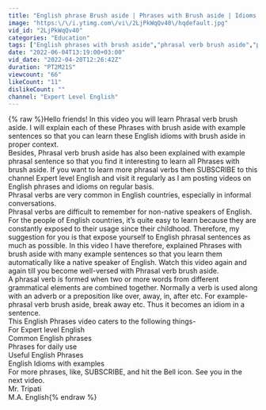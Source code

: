 ```yaml
---
title: "English phrase Brush aside | Phrases with Brush aside | Idioms with Brush aside"
image: "https:\/\/i.ytimg.com\/vi\/2LjPkWqQv40\/hqdefault.jpg"
vid_id: "2LjPkWqQv40"
categories: "Education"
tags: ["English phrases with brush aside","phrasal verb brush aside","phrasal sentences with brush aside"]
date: "2022-06-04T13:19:00+03:00"
vid_date: "2022-04-20T12:26:42Z"
duration: "PT2M21S"
viewcount: "66"
likeCount: "11"
dislikeCount: ""
channel: "Expert Level English"
---
```

{% raw %}Hello friends! In this video you will learn Phrasal verb brush aside. I will explain each of these Phrases with brush aside with example sentences so that you can learn these English idioms with brush aside in proper context.<br />Besides, Phrasal verb brush aside has also been explained with example phrasal sentence so that you find it interesting to learn all Phrases with brush aside. If you want to learn more phrasal verbs then SUBSCRIBE to this channel Expert level English and visit it regularly as I am posting videos on English phrases and idioms on regular basis.<br />Phrasal verbs are very common in English countries, especially in informal conversations.<br />Phrasal verbs are difficult to remember for non-native speakers of English. For the people of English countries, it’s quite easy to learn because they are constantly exposed to their usage since their childhood. Therefore, my suggestion for you is that expose yourself to English phrasal sentences as much as possible. In this video I have therefore, explained Phrases with brush aside with many example sentences so that you learn them automatically like a native speaker of English. Watch this video again and again till you become well-versed with Phrasal verb brush aside.<br />A phrasal verb is formed when two or more words from different grammatical elements are combined together. Normally a verb is used along with an adverb or a preposition like over, away, in, after etc. For example- phrasal verb brush aside, break away etc. Thus it becomes an idiom in a sentence. <br />This English Phrases video caters to the following things-<br />For Expert level English<br />Common English phrases<br />Phrases for daily use<br />Useful English Phrases<br />English Idioms with examples<br />For more phrases, like, SUBSCRIBE, and hit the Bell icon. See you in the next video.  <br />Mr. Tripati <br />M.A. English{% endraw %}

